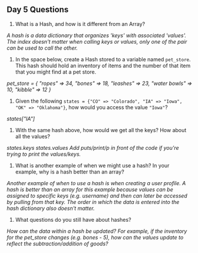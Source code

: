 ## Day 5 Questions

1. What is a Hash, and how is it different from an Array?

*A hash is a data dictionary that organizes 'keys' with associated 'values'. The index doesn't matter when calling keys or values, only one of the pair can be used to call the other.*

1. In the space below, create a Hash stored to a variable named `pet_store`.  This hash should hold an inventory of items and the number of that item that you might find at a pet store.

*pet_store = {
  "ropes" => 34,
  "bones" => 18,
  "leashes" => 23,
  "water bowls" => 10,
  "kibble" => 12
}*

1. Given the following `states = {"CO" => "Colorado", "IA" => "Iowa", "OK" => "Oklahoma"}`, how would you access the value `"Iowa"`?

*states["IA"]*

1. With the same hash above, how would we get all the keys?  How about all the values?

*states.keys
states.values
Add puts/print/p in front of the code if you're trying to print the values/keys.*

1. What is another example of when we might use a hash?  In your example, why is a hash better than an array?

*Another example of when to use a hash is when creating a user profile. A hash is better than an array for this example because values can be assigned to specific keys (e.g. username) and then can later be accessed by pulling from that key. The order in which the data is entered into the hash dictionary also doesn't matter.*

1. What questions do you still have about hashes?

*How can the data within a hash be updated? For example, if the inventory for the pet_store changes (e.g. bones - 5), how can the values update to reflect the subtraction/addition of goods?*
